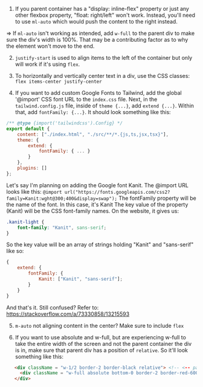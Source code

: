 1. If you parent container has a "display: inline-flex" property or just any other flexbox property, "float: right/left" won't work. Instead, you'll need to use `ml-auto` which would push the content to the right instead.

=> If `ml-auto` isn't working as intended, add `w-full` to the parent div to make sure the div's width is 100%. That may be a contributing factor as to why the element won't move to the end.

2. `justify-start` is used to align items to the left of the container but only will work if it's using `flex`.

3. To horizontally and vertically center text in a div, use the CSS classes: `flex items-center justify-center`

4. If you want to add custom Google Fonts to Tailwind, add the global '@import' CSS font URL to the `index.css` file. Next, in the `tailwind.config.js` file, inside of `theme {...}`, add `extend {...}`. Within that, add `fontFamily: {...}`. It should look something like this:

```javascript
/** @type {import('tailwindcss').Config} */
export default {
	content: ["./index.html", "./src/**/*.{js,ts,jsx,tsx}"],
	theme: {
		extend: {
			fontFamily: { ... }
		}
	},
	plugins: []
};
```

Let's say I'm planning on adding the Google font Kanit. The @import URL looks like this: `@import url("https://fonts.googleapis.com/css2?family=Kanit:wght@300;400&display=swap");` The fontFamily property will be the name of the font. In this case, it's Kanit The key value of the property (Kanit) will be the CSS font-family names. On the website, it gives us:

```css
.kanit-light {
	font-family: "Kanit", sans-serif;
}
```

So the key value will be an array of strings holding "Kanit" and "sans-serif" like so:

```javascript
{
	extend: {
		fontFamily: {
			Kanit: ["Kanit", "sans-serif"];
		}
	}
}
```

And that's it. Still confused? Refer to: https://stackoverflow.com/a/73330858/13215593

5. `m-auto` not aligning content in the center? Make sure to include `flex`

6. If you want to use absolute and w-full, but are experiencing w-full to take the entire width of the screen and not the parent container the div is in, make sure that parent div has a position of `relative`. So it'll look something like this:

```html
   <div className = "w-1/2 border-2 border-black relative"> <!-- <-- parent div -->
     <div className = "w-full absolute bottom-0 border-2 border-red-600"><h1>Content to go at the bottom of the div</h1></div>
   </div>
```
